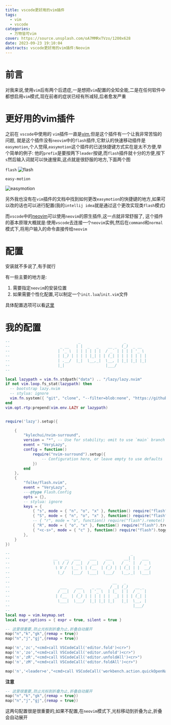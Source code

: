 ```yaml
---
title: vscode更好用的vim插件
tags:
  - vim
  - vscode
categories:
  - 万物皆可vim
cover: https://source.unsplash.com/oA7MMRxTVzo/1200x628
date: 2023-09-23 19:10:04
abstracts: vscode更好用的vim插件:Neovim
---
```



# 前言

对我来说,使用`vim`后有两个后遗症,一是想把`vim`配置的全知全能,二是在任何软件中都想启用`vim`模式,现在前者的症状已经有所减轻,后者愈发严重

# 更好用的vim插件

之前在 `vscode`中使用的 `vim`插件一直是[vim](https://marketplace.visualstudio.com/items?itemName=vscodevim.vim),但是这个插件有一个让我非常苦恼的问题,
就是这个插件没有`neovim`中的`flash`插件,它默认的快速移动插件是`easymotion`,个人觉得,`easymotion`这个插件的已送快捷键方式实在是太不方便,举个简单的例子:
他的`prefix`是要按两下`leader`按键,而`flash`插件就十分的方便,按下`s`然后输入词就可以快速搜索,这点就是很舒服的地方,下面两个图

`flash`
![flash](flash-demo.gif)

`easy-motion`

![easymotion](easy-motion.gif)

另外我也没有在`vim`插件的文档中找到如何更改`easymotion`的快捷键的地方,如果可以改的话也可以进行配置(我的`intellij idea`就是通过这个更改实现类`flash`模式)

而`vscode`中的[neovim](https://marketplace.visualstudio.com/items?itemName=asvetliakov.vscode-neovim)可以使用`neovim`的原生插件,这一点就非常舒服了,
这个插件的基本原理大概就是:使用`vscode`去连接一个`neovim`实例,然后在`command`和`normal`模式下,将用户输入的命令直接传给`neovim`



# 配置

安装就不多说了,有手就行

有一些主要的地方是:

1. 需要指定`neovim`的安装位置
2. 如果需要个性化配置,可以制定一个`init.lua`/`init.vim`文件


具体配置选项可以看[这里](https://github.com/vscode-neovim/vscode-neovim)


# 我的配置


```lua
--                              _                   _
--                      _ __   | |  _   _    __ _  (_)  _ __
--                     | '_ \  | | | | | |  / _` | | | | '_ \
--                     | |_) | | | | |_| | | (_| | | | | | | |
--                     | .__/  |_|  \__,_|  \__, | |_| |_| |_|
--                     |_|                  |___/
--

local lazypath = vim.fn.stdpath("data") .. "/lazy/lazy.nvim"
if not vim.loop.fs_stat(lazypath) then
  -- bootstrap lazy.nvim
  -- stylua: ignore
  vim.fn.system({ "git", "clone", "--filter=blob:none", "https://github.com/folke/lazy.nvim.git", "--branch=stable", lazypath })
end
vim.opt.rtp:prepend(vim.env.LAZY or lazypath)


require('lazy').setup({

    {
        "kylechui/nvim-surround",
        version = "*", -- Use for stability; omit to use `main` branch for the latest features
        event = "VeryLazy",
        config = function()
            require("nvim-surround").setup({
                -- Configuration here, or leave empty to use defaults
            })
        end
    },
    {
        "folke/flash.nvim",
        event = "VeryLazy",
        ---@type Flash.Config
        opts = {},
        -- stylua: ignore
        keys = {
            { "s", mode = { "n", "o", "x" }, function() require("flash").jump() end, desc = "Flash" },
            { "S", mode = { "n", "o", "x" }, function() require("flash").treesitter() end, desc = "Flash Treesitter" },
            -- { "r", mode = "o", function() require("flash").remote() end, desc = "Remote Flash" },
            { "R", mode = { "o", "x" }, function() require("flash").treesitter_search() end, desc = "Treesitter Search" },
            { "<c-s>", mode = { "c" }, function() require("flash").toggle() end, desc = "Toggle Flash Search" },
        },
    }
})

--                                                     _
--                   __   __  ___    ___    ___     __| |   ___
--                   \ \ / / / __|  / __|  / _ \   / _` |  / _ \
--                    \ V /  \__ \ | (__  | (_) | | (_| | |  __/
--                     \_/   |___/  \___|  \___/   \__,_|  \___|
--
--                                             __   _
--                      ___    ___    _ __    / _| (_)   __ _
--                     / __|  / _ \  | '_ \  | |_  | |  / _` |
--                    | (__  | (_) | | | | | |  _| | | | (_| |
--                     \___|  \___/  |_| |_| |_|   |_|  \__, |
--                                                      |___/
--
local map = vim.keymap.set
local expr_options = { expr = true, silent = true }

-- 这里很重要,防止光标到折叠为止,折叠自动展开
map("n","k","gk",{remap = true})
map("n","j","gj",{remap = true})

map('n','zc',"<cmd>call VSCodeCall('editor.fold')<cr>")
map('n','zo',"<cmd>call VSCodeCall('editor.unfold')<cr>")
map('n','zR',"<cmd>call VSCodeCall('editor.unfoldAll')<cr>")
map('n','zM',"<cmd>call VSCodeCall('editor.foldAll')<cr>")

map('n','<leader>e',"<cmd>call VSCodeCall('workbench.action.quickOpenNavigateNextInFilePicker')<cr>",{remap=true})
```

**注意**

```lua
-- 这里很重要,防止光标到折叠为止,折叠自动展开
map("n","k","gk",{remap = true})
map("n","j","gj",{remap = true})
```

这两句配置很是很重要的,如果不配置,在`neovim`模式下,光标移动到折叠为止,折叠会自动展开




